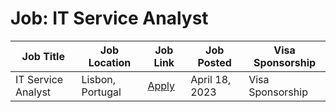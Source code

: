 # Job: IT Service Analyst

| Job Title | Job Location | Job Link | Job Posted | Visa Sponsorship |
| --- | --- | --- | --- | --- |
| IT Service Analyst | Lisbon, Portugal | [Apply](https://jobs.eu.lever.co/vwds/9bdfb67e-48f2-4ff5-a4cd-37c95f5f668c) | April 18, 2023 | Visa Sponsorship |
